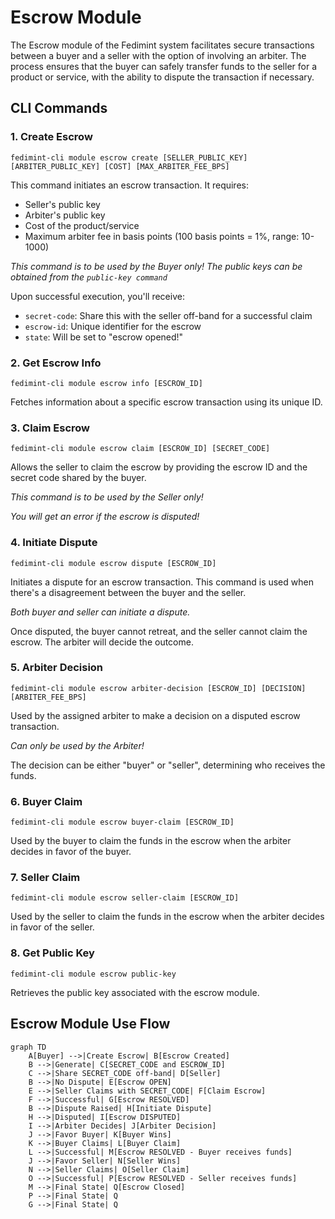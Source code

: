 # Escrow Module

The Escrow module of the Fedimint system facilitates secure transactions between a buyer and a seller with the option of involving an arbiter. The process ensures that the buyer can safely transfer funds to the seller for a product or service, with the ability to dispute the transaction if necessary.

## CLI Commands

### 1. Create Escrow

`fedimint-cli module escrow create [SELLER_PUBLIC_KEY] [ARBITER_PUBLIC_KEY] [COST] [MAX_ARBITER_FEE_BPS]`

This command initiates an escrow transaction. It requires:
- Seller's public key
- Arbiter's public key
- Cost of the product/service
- Maximum arbiter fee in basis points (100 basis points = 1%, range: 10-1000)

*This command is to be used by the Buyer only!*
*The public keys can be obtained from the `public-key command`*

Upon successful execution, you'll receive:
- `secret-code`: Share this with the seller off-band for a successful claim
- `escrow-id`: Unique identifier for the escrow
- `state`: Will be set to "escrow opened!"

### 2. Get Escrow Info

`fedimint-cli module escrow info [ESCROW_ID]`

Fetches information about a specific escrow transaction using its unique ID.

### 3. Claim Escrow

`fedimint-cli module escrow claim [ESCROW_ID] [SECRET_CODE]`

Allows the seller to claim the escrow by providing the escrow ID and the secret code shared by the buyer.

*This command is to be used by the Seller only!*

*You will get an error if the escrow is disputed!*

### 4. Initiate Dispute

`fedimint-cli module escrow dispute [ESCROW_ID]`

Initiates a dispute for an escrow transaction. This command is used when there's a disagreement between the buyer and the seller.

*Both buyer and seller can initiate a dispute.*

Once disputed, the buyer cannot retreat, and the seller cannot claim the escrow. The arbiter will decide the outcome.

### 5. Arbiter Decision

`fedimint-cli module escrow arbiter-decision [ESCROW_ID] [DECISION] [ARBITER_FEE_BPS]`

Used by the assigned arbiter to make a decision on a disputed escrow transaction.

*Can only be used by the Arbiter!*

The decision can be either "buyer" or "seller", determining who receives the funds.

### 6. Buyer Claim

`fedimint-cli module escrow buyer-claim [ESCROW_ID]`

Used by the buyer to claim the funds in the escrow when the arbiter decides in favor of the buyer.

### 7. Seller Claim

`fedimint-cli module escrow seller-claim [ESCROW_ID]`

Used by the seller to claim the funds in the escrow when the arbiter decides in favor of the seller.

### 8. Get Public Key

`fedimint-cli module escrow public-key`

Retrieves the public key associated with the escrow module.


## Escrow Module Use Flow

```mermaid
graph TD
    A[Buyer] -->|Create Escrow| B[Escrow Created]
    B -->|Generate| C[SECRET_CODE and ESCROW_ID]
    C -->|Share SECRET_CODE off-band| D[Seller]
    B -->|No Dispute| E[Escrow OPEN]
    E -->|Seller Claims with SECRET_CODE| F[Claim Escrow]
    F -->|Successful| G[Escrow RESOLVED]
    B -->|Dispute Raised| H[Initiate Dispute]
    H -->|Disputed| I[Escrow DISPUTED]
    I -->|Arbiter Decides| J[Arbiter Decision]
    J -->|Favor Buyer| K[Buyer Wins]
    K -->|Buyer Claims| L[Buyer Claim]
    L -->|Successful| M[Escrow RESOLVED - Buyer receives funds]
    J -->|Favor Seller| N[Seller Wins]
    N -->|Seller Claims| O[Seller Claim]
    O -->|Successful| P[Escrow RESOLVED - Seller receives funds]
    M -->|Final State| Q[Escrow Closed]
    P -->|Final State| Q
    G -->|Final State| Q
```
